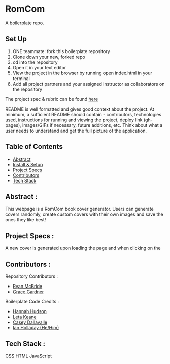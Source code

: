 # RomCom

A boilerplate repo.

## Set Up
1. ONE teammate: fork this boilerplate repository
2. Clone down your new, forked repo
3. cd into the repository
4. Open it in your text editor
5. View the project in the browser by running open index.html in your terminal
6. Add all project partners and your assigned instructor as collaborators on the repository

The project spec & rubric can be found [here](https://frontend.turing.io/projects/module-1/romcom-pair.html)

README is well formatted and gives good context about the project. At minimum, a sufficient README should contain - contributors, technologies used, instructions for running and viewing the project, deploy link (gh-pages), images/GIFs if necessary, future additions, etc. Think about what a user needs to understand and get the full picture of the application.

## Table of Contents
  - [Abstract](#abstract)
  - [Install & Setup](#set-up)
  - [Project Specs](#project-specs)
  - [Contributors](#contributors)
  - [Tech Stack](#tech-stack)

## Abstract :
This webpage is a RomCom book cover generator. Users can generate covers randomly, create custom covers with their own images and save the ones they like best!

## Project Specs :

A new cover is generated upon loading the page and when clicking on the 





## Contributors :
Repository Contributors :
- [Ryan McBride](https://github.com/mr-ryan12)
- [Grace Gardner](https://github.com/GraceGardner)

Boilerplate Code Credits :
- [Hannah Hudson](https://github.com/hannahhch)
- [Leta Keane](https://github.com/letakeane)
- [Casey Dallavalle](https://github.com/cbdallavalle)
- [Ian Holladay (He/Him)](https://github.com/holladayian)


## Tech Stack :
CSS
HTML
JavaScript
